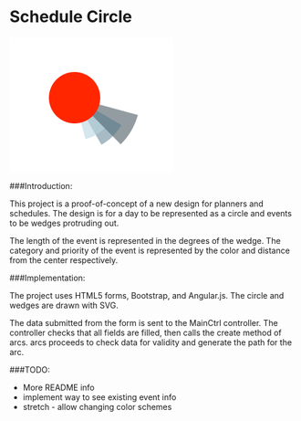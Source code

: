 # Schedule Circle

<img src="assets/sample.png">

###Introduction:

This project is a proof-of-concept of a new design for planners and schedules. The design is for a day to be represented as a circle and events to be wedges protruding out. 

The length of the event is represented in the degrees of the wedge. The category and priority of the event is represented by the color and distance from the center respectively. 

###Implementation:

The project uses HTML5 forms, Bootstrap, and Angular.js. The circle and wedges are drawn with SVG. 

The data submitted from the form is sent to the MainCtrl controller. The controller checks that all fields are filled, then calls the create method of arcs. arcs proceeds to check data for validity and generate the path for the arc.

###TODO:
* More README info
* implement way to see existing event info
* stretch - allow changing color schemes

